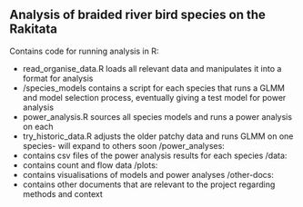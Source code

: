 Analysis of braided river bird species on the Rakitata
-
Contains code for running analysis in R:
  - read_organise_data.R loads all relevant data and manipulates it into a format for analysis
  - /species_models contains a script for each species that runs a GLMM and model selection process, eventually giving a test model for power analysis
  - power_analysis.R sources all species models and runs a power analysis on each
  - try_historic_data.R adjusts the older patchy data and runs GLMM on one species- will expand to others soon
/power_analyses:
  - contains csv files of the power analysis results for each species
/data:
  - contains count and flow data
/plots:
  - contains visualisations of models and power analyses
/other-docs:
  - contains other documents that are relevant to the project regarding methods and context
